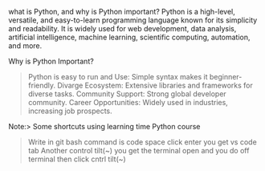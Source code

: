 what is Python, and why is Python important?
Python is a high-level, versatile, and easy-to-learn programming language known for its simplicity and readability. It is widely used for web development, data analysis, artificial intelligence, machine learning, scientific computing, automation, and more.

Why is Python Important?
>Python is easy to run and Use: Simple syntax makes it beginner-friendly.
>Divarge Ecosystem: Extensive libraries and frameworks for diverse tasks.
>Community Support: Strong global developer community.
>Career Opportunities: Widely used in industries, increasing job prospects.


Note:> Some shortcuts using learning time Python course
>Write in git bash command is code space click enter you get vs code tab
>Another control tilt(~) you get the terminal open and you do off terminal then click cntrl tilt(~)
